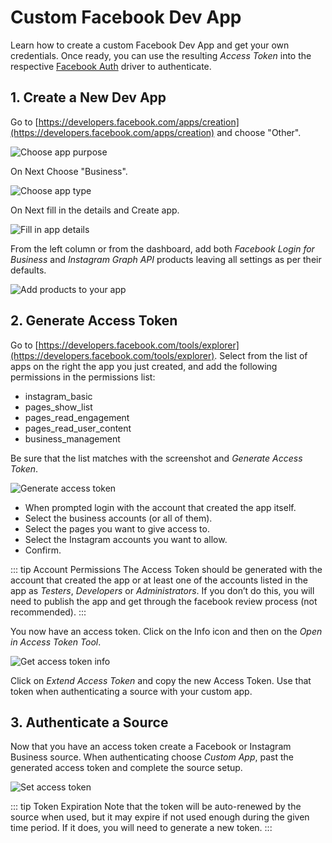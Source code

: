 # Custom Facebook Dev App

Learn how to create a custom Facebook Dev App and get your own credentials. Once ready, you can use the resulting _Access Token_ into the respective [Facebook Auth](./drivers/facebook) driver to authenticate.

## 1. Create a New Dev App

Go to [https://developers.facebook.com/apps/creation](https://developers.facebook.com/apps/creation) and choose "Other".

![Choose app purpose](./assets/facebook/app-purpose.jpg)

On Next Choose "Business".

![Choose app type](./assets/facebook/app-type.jpg)

On Next fill in the details and Create app.

![Fill in app details](./assets/facebook/app-details.jpg)

From the left column or from the dashboard, add both _Facebook Login for Business_ and _Instagram Graph API_ products leaving all settings as per their defaults.

![Add products to your app](./assets/facebook/app-products.jpg)

## 2. Generate Access Token

Go to [https://developers.facebook.com/tools/explorer](https://developers.facebook.com/tools/explorer). Select from the list of apps on the right the app you just created, and add the following permissions in the permissions list:

- instagram_basic
- pages_show_list
- pages_read_engagement
- pages_read_user_content
- business_management

Be sure that the list matches with the screenshot and _Generate Access Token_.

![Generate access token](./assets/facebook/token-generate.jpg)

- When prompted login with the account that created the app itself.
- Select the business accounts (or all of them).
- Select the pages you want to give access to.
- Select the Instagram accounts you want to allow.
- Confirm.

::: tip Account Permissions
The Access Token should be generated with the account that created the app or at least one of the accounts listed in the app as _Testers_, _Developers_ or _Administrators_. If you don’t do this, you will need to publish the app and get through the facebook review process (not recommended).
:::

You now have an access token. Click on the Info icon and then on the _Open in Access Token Tool_.

![Get access token info](./assets/facebook/token-info.jpg)

Click on _Extend Access Token_ and copy the new Access Token. Use that token when authenticating a source with your custom app.

## 3. Authenticate a Source

Now that you have an access token create a Facebook or Instagram Business source. When authenticating choose _Custom App_, past the generated access token and complete the source setup.

![Set access token](./assets/facebook/source-auth.jpg)

::: tip Token Expiration
Note that the token will be auto-renewed by the source when used, but it may expire if not used enough during the given time period. If it does, you will need to generate a new token.
:::
